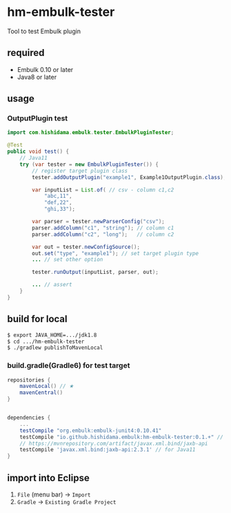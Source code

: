 # hm-embulk-tester
Tool to test Embulk plugin

## required

* Embulk 0.10 or later
* Java8 or later

## usage

### OutputPlugin test

```java
import com.hishidama.embulk.tester.EmbulkPluginTester;

@Test
public void test() {
    // Java11
    try (var tester = new EmbulkPluginTester()) {
        // register target plugin class
        tester.addOutputPlugin("example1", Example1OutputPlugin.class);

        var inputList = List.of( // csv - column c1,c2
            "abc,11",
            "def,22",
            "ghi,33");

        var parser = tester.newParserConfig("csv");
        parser.addColumn("c1", "string"); // column c1
        parser.addColumn("c2", "long");   // column c2

        var out = tester.newConfigSource();
        out.set("type", "example1"); // set target plugin type
        ... // set other option

        tester.runOutput(inputList, parser, out);

        ... // assert
    }
}
```

## build for local

```bash
$ export JAVA_HOME=.../jdk1.8
$ cd .../hm-embulk-tester
$ ./gradlew publishToMavenLocal
```

### build.gradle(Gradle6) for test target

```gradle
repositories {
    mavenLocal() // ★
    mavenCentral()
}


dependencies {
    ...
    testCompile "org.embulk:embulk-junit4:0.10.41"
    testCompile "io.github.hishidama.embulk:hm-embulk-tester:0.1.+" // ★
    // https://mvnrepository.com/artifact/javax.xml.bind/jaxb-api
    testCompile 'javax.xml.bind:jaxb-api:2.3.1' // for Java11
}
```

## import into Eclipse

1. `File` (menu bar) -> `Import`
2. `Gradle` -> `Existing Gradle Project`
